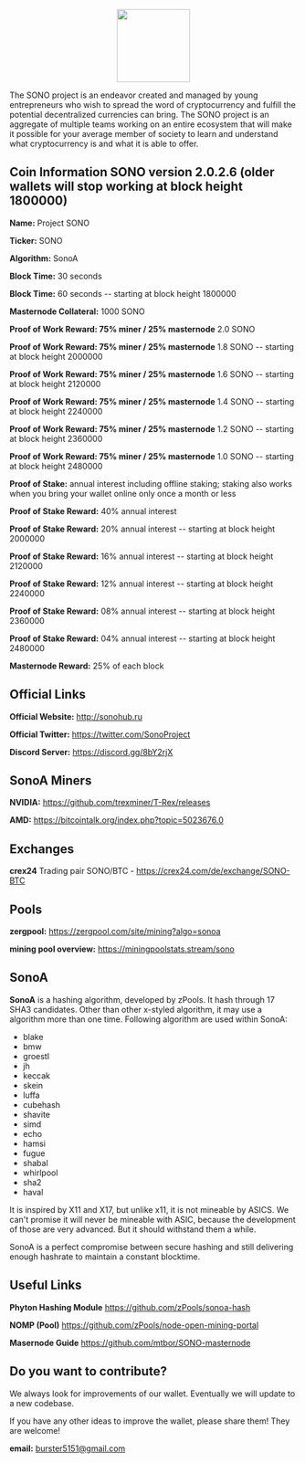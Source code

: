 <p align="center">
  <img width="128" height="128" src="https://github.com/altcommunitycoin/SONO/blob/master/src/qt/res/images/about.png">
</p>


The SONO project is an endeavor created and managed by young entrepreneurs who wish to spread the word of cryptocurrency and fulfill the potential decentralized currencies can bring.
The SONO project is an aggregate of multiple teams working on an entire ecosystem that will make it possible for your average member of society to learn and understand what cryptocurrency is and what it is able to offer.



## Coin Information SONO version 2.0.2.6 (older wallets will stop working at block height 1800000)

**Name:** Project SONO 

**Ticker:** SONO 

**Algorithm:** SonoA 

**Block Time:** 30 seconds 

**Block Time:** 60 seconds -- starting at block height 1800000

**Masternode Collateral:** 1000 SONO

**Proof of Work Reward: 75% miner / 25% masternode** 2.0 SONO

**Proof of Work Reward: 75% miner / 25% masternode** 1.8 SONO -- starting at block height 2000000

**Proof of Work Reward: 75% miner / 25% masternode** 1.6 SONO -- starting at block height 2120000

**Proof of Work Reward: 75% miner / 25% masternode** 1.4 SONO -- starting at block height 2240000

**Proof of Work Reward: 75% miner / 25% masternode** 1.2 SONO -- starting at block height 2360000

**Proof of Work Reward: 75% miner / 25% masternode** 1.0 SONO -- starting at block height 2480000

**Proof of Stake:** annual interest including offline staking; staking also works when you bring your wallet online only once a month or less

**Proof of Stake Reward:** 40% annual interest 

**Proof of Stake Reward:** 20% annual interest -- starting at block height 2000000

**Proof of Stake Reward:** 16% annual interest -- starting at block height 2120000

**Proof of Stake Reward:** 12% annual interest -- starting at block height 2240000

**Proof of Stake Reward:** 08% annual interest -- starting at block height 2360000

**Proof of Stake Reward:** 04% annual interest -- starting at block height 2480000

**Masternode Reward:** 25% of each block 


## Official Links

**Official Website:** http://sonohub.ru

**Official Twitter:** https://twitter.com/SonoProject

**Discord Server:** https://discord.gg/8bY2rjX


## SonoA Miners

**NVIDIA:** https://github.com/trexminer/T-Rex/releases

**AMD:** https://bitcointalk.org/index.php?topic=5023676.0



## Exchanges

**crex24** Trading pair SONO/BTC - https://crex24.com/de/exchange/SONO-BTC




## Pools 

**zergpool:** https://zergpool.com/site/mining?algo=sonoa

**mining pool overview:** https://miningpoolstats.stream/sono


## SonoA

**SonoA** is a hashing algorithm, developed by zPools. It hash through 17 SHA3 candidates. Other than other x-styled algorithm, it may use a algorithm more than one time.
Following algorithm are used within SonoA:

- blake
- bmw
- groestl
- jh
- keccak
- skein
- luffa
- cubehash
- shavite
- simd
- echo
- hamsi
- fugue
- shabal
- whirlpool
- sha2
- haval

It is inspired by X11 and X17, but unlike x11, it is not mineable by ASICS. 
We can't promise it will never be mineable with ASIC, because the development of those are very advanced. But it should withstand them a while. 

SonoA is a perfect compromise between secure hashing and still delivering enough hashrate to maintain a constant blocktime. 



## Useful Links

**Phyton Hashing Module** https://github.com/zPools/sonoa-hash

**NOMP (Pool)** https://github.com/zPools/node-open-mining-portal

**Masernode Guide** https://github.com/mtbor/SONO-masternode



## Do you want to contribute?

We always look for improvements of our wallet. Eventually we will update to a new codebase.

If you have any other ideas to improve the wallet, please share them! They are welcome!

**email:** burster5151@gmail.com